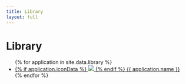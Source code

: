 ```yaml
---
title: Library
layout: full
---
```


# Library

<ul class="applications">
    {% for application in site.data.library %}
        <li>
            <a href="/programs/{{ application.uid }}">
                <div class="application-header">
                    <div class="application-name">
                        {% if application.iconData %}
                            <img class="icon" src="{{ application.iconData }}">
                        {% endif %}
                        {{ application.name }}
                    </div>
                </div>
            </a>
        </li>
    {% endfor %}
</ul>
